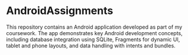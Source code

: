 # AndroidAssignments
This repository contains an Android application developed as part of my coursework. The app demonstrates key Android development concepts, including database integration using SQLite, Fragments for dynamic UI, tablet and phone layouts, and data handling with intents and bundles.
